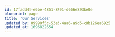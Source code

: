 ```yaml
---
id: 17fadd44-e6be-4851-8791-d666e893be0e
blueprint: page
title: 'Our Services'
updated_by: 09990f5c-53e3-4aa6-a9d5-c8b126ea6925
updated_at: 1696822654
---
```

